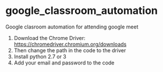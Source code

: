 # google_classroom_automation
Google clasroom automation for attending google meet

1. Download the Chrome Driver: https://chromedriver.chromium.org/downloads
2. Then change the path in the code to the driver
3. Install python 2.7 or 3
4. Add your email and password to the code
